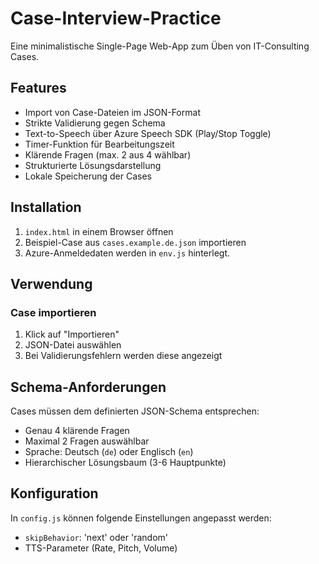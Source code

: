 # Case-Interview-Practice

Eine minimalistische Single-Page Web-App zum Üben von IT-Consulting Cases.

## Features

- Import von Case-Dateien im JSON-Format
- Strikte Validierung gegen Schema
- Text-to-Speech über Azure Speech SDK (Play/Stop Toggle)
- Timer-Funktion für Bearbeitungszeit
- Klärende Fragen (max. 2 aus 4 wählbar)
- Strukturierte Lösungsdarstellung
- Lokale Speicherung der Cases

## Installation

1. `index.html` in einem Browser öffnen
2. Beispiel-Case aus `cases.example.de.json` importieren
3. Azure-Anmeldedaten werden in `env.js` hinterlegt.

## Verwendung

### Case importieren
1. Klick auf "Importieren"
2. JSON-Datei auswählen
3. Bei Validierungsfehlern werden diese angezeigt

## Schema-Anforderungen

Cases müssen dem definierten JSON-Schema entsprechen:
- Genau 4 klärende Fragen
- Maximal 2 Fragen auswählbar
- Sprache: Deutsch (`de`) oder Englisch (`en`)
- Hierarchischer Lösungsbaum (3-6 Hauptpunkte)

## Konfiguration

In `config.js` können folgende Einstellungen angepasst werden:
- `skipBehavior`: 'next' oder 'random'
- TTS-Parameter (Rate, Pitch, Volume)

